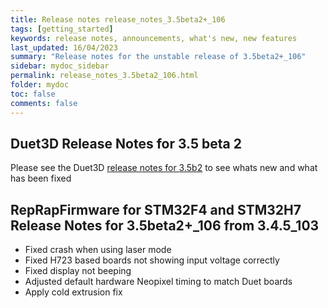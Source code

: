 ```yaml
---
title: Release notes release_notes_3.5beta2+_106
tags: [getting_started]
keywords: release notes, announcements, what's new, new features
last_updated: 16/04/2023
summary: "Release notes for the unstable release of 3.5beta2+_106"
sidebar: mydoc_sidebar
permalink: release_notes_3.5beta2_106.html
folder: mydoc
toc: false
comments: false
---
```


## Duet3D Release Notes for 3.5 beta 2

Please see the Duet3D [release notes for 3.5b2](https://github.com/Duet3D/RepRapFirmware/wiki/Changelog-RRF-3.x-Beta#reprapfirmware-350beta2) to see whats new and what has been fixed

## RepRapFirmware for STM32F4 and STM32H7 Release Notes for 3.5beta2+_106 from 3.4.5_103

* Fixed crash when using laser mode
* Fixed H723 based boards not showing input voltage correctly
* Fixed display not beeping
* Adjusted default hardware Neopixel timing to match Duet boards
* Apply cold extrusion fix
